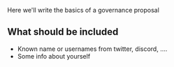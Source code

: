 Here we'll write the basics of a governance proposal

## What should be included
- Known name or usernames from twitter, discord, ....
- Some info about yourself
